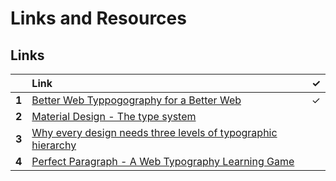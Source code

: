 # Links and Resources

## Links

|  | Link | ✓ |
| :--- | :--- | ---: |
| **1** | [Better Web Typpogography for a Better Web](https://betterwebtype.com/) | ✓ |
| **2** | [Material Design - The type system](https://material.io/design/typography/the-type-system.html#type-scale) |  |
| **3** | [Why every design needs three levels of typographic hierarchy](https://www.canva.com/learn/typeface-fonts/) |  |
| **4** | [Perfect Paragraph - A Web Typography Learning Game](https://betterwebtype.com/triangle/) |  |



